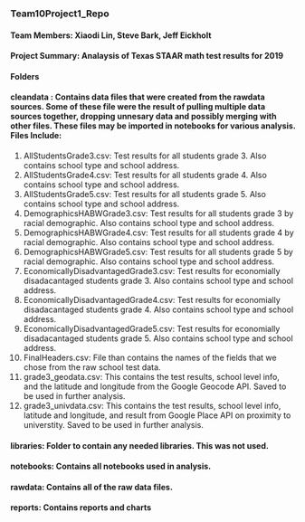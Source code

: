 ### Team10Project1_Repo
#### Team Members:  Xiaodi Lin, Steve Bark, Jeff Eickholt
#### Project Summary: Analaysis of Texas STAAR math test results for 2019

#### Folders
#### cleandata : Contains data files that were created from the rawdata sources.  Some of these file were the result of pulling multiple data sources together, dropping unnesary data and possibly merging with other files.  These files may be imported in notebooks for various analysis.  Files Include:
1.  AllStudentsGrade3.csv:  Test results for all students grade 3.  Also contains school type and school address.
2.  AllStudentsGrade4.csv:  Test results for all students grade 4.  Also contains school type and school address.
3.  AllStudentsGrade5.csv:  Test results for all students grade 5.  Also contains school type and school address.
4.  DemographicsHABWGrade3.csv:  Test results for all students grade 3 by racial demographic.  Also contains school type and school       address.
5.  DemographicsHABWGrade4.csv:  Test results for all students grade 4 by racial demographic.  Also contains school type and school       address.
6.  DemographicsHABWGrade5.csv:  Test results for all students grade 5 by racial demographic.  Also contains school type and school       address.
8.  EconomicallyDisadvantagedGrade3.csv:  Test results for economially disadacantaged students grade 3.  Also contains school type and school  address.  
9.  EconomicallyDisadvantagedGrade4.csv:  Test results for economially disadacantaged students grade 4.  Also contains school type and school address.
10.  EconomicallyDisadvantagedGrade5.csv:  Test results for economially disadacantaged students grade 5.  Also contains school type and school address.
11.  FinalHeaders.csv: File than contains the names of the fields that we chose from the raw school test data.
12.  grade3_geodata.csv:  This contains the test results, school level info, and the latitude and longitude from the Google Geocode API.  Saved to be used in further analysis.
13.  grade3_univdata.csv:  This contains the test results, school level info, latitude and longitude, and result from Google Place API on proximity to universtity.  Saved to be used in further analysis.

#### libraries:  Folder to contain any needed libraries.  This was not used.

#### notebooks:  Contains all notebooks used in analysis.

#### rawdata:  Contains all of the raw data files.

#### reports:  Contains reports and charts
